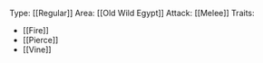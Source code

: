 Type: [[Regular]]
Area: [[Old Wild Egypt]]
Attack: [[Melee]]
Traits:
- [[Fire]]
- [[Pierce]]
- [[Vine]]